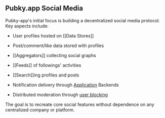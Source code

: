 ## Pubky.app Social Media

Pubky-app's initial focus is building a decentralized social media protocol. Key aspects include:

- User profiles hosted on [[Data Stores]]

- Post/comment/like data stored with profiles

- [[Aggregators]] collecting social graphs

- [[Feeds]] of followings' activities

- [[Search]]ing profiles and posts

- Notification delivery through [Application](Applications.md) Backends

- Distributed moderation through [user blocking](Web%20of%20Trust.md)

The goal is to recreate core social features without dependence on any centralized company or platform.
